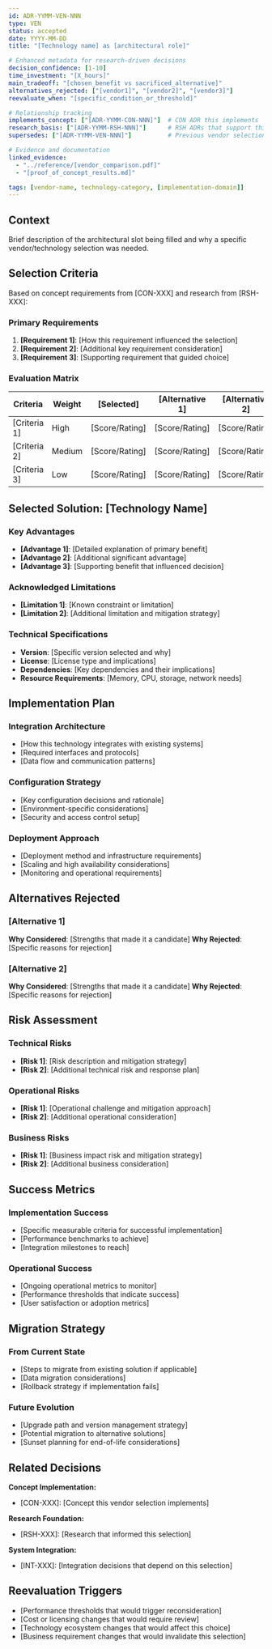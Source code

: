 ```yaml
---
id: ADR-YYMM-VEN-NNN
type: VEN
status: accepted
date: YYYY-MM-DD
title: "[Technology name] as [architectural role]"

# Enhanced metadata for research-driven decisions
decision_confidence: [1-10]
time_investment: "[X_hours]"
main_tradeoff: "[chosen_benefit vs sacrificed_alternative]"
alternatives_rejected: ["[vendor1]", "[vendor2]", "[vendor3]"]
reevaluate_when: "[specific_condition_or_threshold]"

# Relationship tracking
implements_concept: ["[ADR-YYMM-CON-NNN]"]  # CON ADR this implements
research_basis: ["[ADR-YYMM-RSH-NNN]"]      # RSH ADRs that support this choice
supersedes: ["[ADR-YYMM-VEN-NNN]"]          # Previous vendor selections

# Evidence and documentation
linked_evidence:
  - "../reference/[vendor_comparison.pdf]"
  - "[proof_of_concept_results.md]"

tags: [vendor-name, technology-category, [implementation-domain]]
---
```


## Context

Brief description of the architectural slot being filled and why a specific vendor/technology selection was needed.

## Selection Criteria

Based on concept requirements from [CON-XXX] and research from [RSH-XXX]:

### Primary Requirements
1. **[Requirement 1]**: [How this requirement influenced the selection]
2. **[Requirement 2]**: [Additional key requirement consideration]
3. **[Requirement 3]**: [Supporting requirement that guided choice]

### Evaluation Matrix

| Criteria | Weight | [Selected] | [Alternative 1] | [Alternative 2] |
|----------|--------|------------|-----------------|-----------------|
| [Criteria 1] | High | [Score/Rating] | [Score/Rating] | [Score/Rating] |
| [Criteria 2] | Medium | [Score/Rating] | [Score/Rating] | [Score/Rating] |
| [Criteria 3] | Low | [Score/Rating] | [Score/Rating] | [Score/Rating] |

## Selected Solution: [Technology Name]

### Key Advantages
- **[Advantage 1]**: [Detailed explanation of primary benefit]
- **[Advantage 2]**: [Additional significant advantage]
- **[Advantage 3]**: [Supporting benefit that influenced decision]

### Acknowledged Limitations
- **[Limitation 1]**: [Known constraint or limitation]
- **[Limitation 2]**: [Additional limitation and mitigation strategy]

### Technical Specifications
- **Version**: [Specific version selected and why]
- **License**: [License type and implications]
- **Dependencies**: [Key dependencies and their implications]
- **Resource Requirements**: [Memory, CPU, storage, network needs]

## Implementation Plan

### Integration Architecture
- [How this technology integrates with existing systems]
- [Required interfaces and protocols]
- [Data flow and communication patterns]

### Configuration Strategy
- [Key configuration decisions and rationale]
- [Environment-specific considerations]
- [Security and access control setup]

### Deployment Approach
- [Deployment method and infrastructure requirements]
- [Scaling and high availability considerations]
- [Monitoring and operational requirements]

## Alternatives Rejected

### [Alternative 1]
**Why Considered**: [Strengths that made it a candidate]
**Why Rejected**: [Specific reasons for rejection]

### [Alternative 2]
**Why Considered**: [Strengths that made it a candidate]
**Why Rejected**: [Specific reasons for rejection]

## Risk Assessment

### Technical Risks
- **[Risk 1]**: [Risk description and mitigation strategy]
- **[Risk 2]**: [Additional technical risk and response plan]

### Operational Risks
- **[Risk 1]**: [Operational challenge and mitigation approach]
- **[Risk 2]**: [Additional operational consideration]

### Business Risks
- **[Risk 1]**: [Business impact risk and mitigation strategy]
- **[Risk 2]**: [Additional business consideration]

## Success Metrics

### Implementation Success
- [Specific measurable criteria for successful implementation]
- [Performance benchmarks to achieve]
- [Integration milestones to reach]

### Operational Success
- [Ongoing operational metrics to monitor]
- [Performance thresholds that indicate success]
- [User satisfaction or adoption metrics]

## Migration Strategy

### From Current State
- [Steps to migrate from existing solution if applicable]
- [Data migration considerations]
- [Rollback strategy if implementation fails]

### Future Evolution
- [Upgrade path and version management strategy]
- [Potential migration to alternative solutions]
- [Sunset planning for end-of-life considerations]

## Related Decisions

**Concept Implementation:**
- [CON-XXX]: [Concept this vendor selection implements]

**Research Foundation:**
- [RSH-XXX]: [Research that informed this selection]

**System Integration:**
- [INT-XXX]: [Integration decisions that depend on this selection]

## Reevaluation Triggers

- [Performance thresholds that would trigger reconsideration]
- [Cost or licensing changes that would require review]
- [Technology ecosystem changes that would affect this choice]
- [Business requirement changes that would invalidate this selection]
